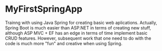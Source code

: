 # MyFirstSpringApp
Trainng with using Java Spring for creating basic web aplications.
Actually, Spring Boot is much easier than ASP.NET in terms of creating new stuff, although ASP MVC + EF has an edge in terms of time implement basic CRUD features.
However, subsequent work that one need to do with the code is much more "fun" and creative when using Spring.
